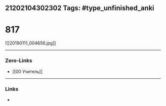 21202104302302
Tags: #type_unfinished_anki 
---
# 817

![[20190111_004656.jpg]]

---
### Zero-Links
- [[00 Учитель]]
---
### Links
-